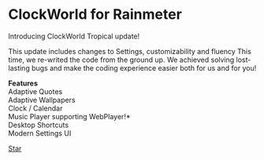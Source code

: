 # ClockWorld for Rainmeter
<body>
Introducing ClockWorld Tropical update!
<p> This update includes changes to Settings, customizability and fluency
This time, we re-writed the code from the ground up. We achieved solving lost-lasting bugs and make the coding experience easier both for us and for you! </p>

<b>Features</b><br>
Adaptive Quotes<br>
Adaptive Wallpapers<br>
Clock / Calendar<br>
Music Player supporting WebPlayer!*<br>
Desktop Shortcuts<br>
Modern Settings UI<br>

<!-- Place this tag where you want the button to render. -->
<a class="github-button" href="https://github.com/ervans589/ClockWorld-for-Rainmeter" data-icon="octicon-star" aria-label="Star ervans589/ClockWorld-for-Rainmeter on GitHub">Star</a>


</body>
